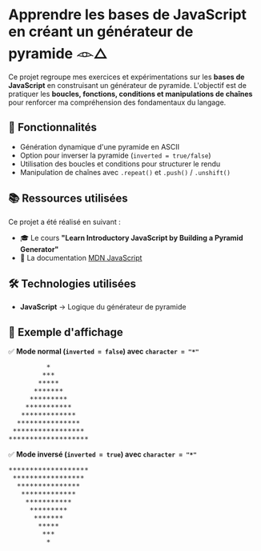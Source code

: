 # Apprendre les bases de JavaScript en créant un générateur de pyramide 𓁹△

Ce projet regroupe mes exercices et expérimentations sur les **bases de JavaScript** en construisant un générateur de pyramide. L'objectif est de pratiquer les **boucles, fonctions, conditions et manipulations de chaînes** pour renforcer ma compréhension des fondamentaux du langage.

## 📂 Fonctionnalités

- Génération dynamique d'une pyramide en ASCII
- Option pour inverser la pyramide (`inverted = true/false`)
- Utilisation des boucles et conditions pour structurer le rendu
- Manipulation de chaînes avec `.repeat()` et `.push()` / `.unshift()`

## 📚 Ressources utilisées

Ce projet a été réalisé en suivant :

- 🎓 Le cours **"Learn Introductory JavaScript by Building a Pyramid Generator"**
- 📖 La documentation [MDN JavaScript](https://developer.mozilla.org/fr/docs/Web/JavaScript)

## 🛠️ Technologies utilisées

- **JavaScript** → Logique du générateur de pyramide

## 📖 Exemple d'affichage

✅ **Mode normal (`inverted = false`) avec `character = "*"`**
<pre>
         *
        ***
       *****
      *******
     *********
    ***********
   *************
  ***************
 *****************
*******************
</pre>

✅ **Mode inversé (`inverted = true`) avec `character = "*"`**
<pre>
*******************
 *****************
  ***************
   *************
    ***********
     *********
      *******
       *****
        ***
         *
</pre>
